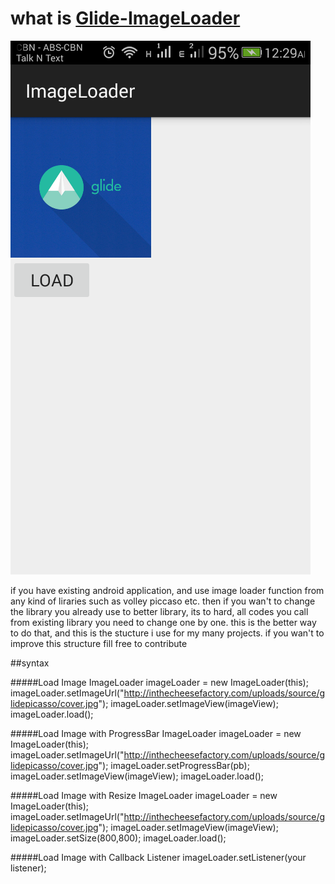 # what is [Glide-ImageLoader](http://inthecheesefactory.com/blog/get-to-know-glide-recommended-by-google/en)
![alt tag](https://github.com/francojohnc/Glide-ImageLoader/blob/master/Screenshot_2016-02-19-00-29-07.png)

if you have existing android application, and use image loader function from any kind of liraries such as volley piccaso etc.
then if you wan't to change the library you already use to better library, its to hard, all codes you call from existing library you need to change one by one.
this is the better way to do that, and this is the stucture i use for my many projects.
if you wan't to improve this structure fill free to contribute

##syntax

#####Load Image
 ImageLoader imageLoader = new ImageLoader(this);
 imageLoader.setImageUrl("http://inthecheesefactory.com/uploads/source/glidepicasso/cover.jpg");
 imageLoader.setImageView(imageView);
 imageLoader.load();
 
#####Load Image with ProgressBar
 ImageLoader imageLoader = new ImageLoader(this);
 imageLoader.setImageUrl("http://inthecheesefactory.com/uploads/source/glidepicasso/cover.jpg");
 imageLoader.setProgressBar(pb);
 imageLoader.setImageView(imageView);
 imageLoader.load();
 
#####Load Image with Resize
 ImageLoader imageLoader = new ImageLoader(this);
 imageLoader.setImageUrl("http://inthecheesefactory.com/uploads/source/glidepicasso/cover.jpg");
 imageLoader.setImageView(imageView);
 imageLoader.setSize(800,800);
 imageLoader.load();
 
#####Load Image with Callback Listener
 imageLoader.setListener(your listener);

